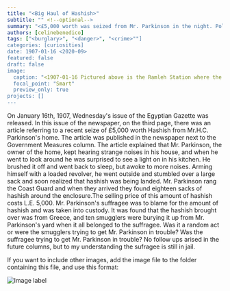 ```yaml
---
title: "<Big Haul of Hashish>"
subtitle: "" <!--optional-->
summary: "<£5,000 worth was seized from Mr. Parkinson in the night. Police were able to arrest his suffrage.>"
authors: [celinebenedico]
tags: ["<burglary>", "<danger>", "<crime>""]
categories: [curiosities]
date: 1907-01-16 <2020-09>
featured: false
draft: false
image:
  caption: "<1907-01-16 Pictured above is the Ramleh Station where the £5,000 worth of Hashish was seized>"
  focal_point: "Smart"
  preview_only: true
projects: []
---
```

On January 16th, 1907, Wednesday's issue of the Egyptian Gazette was released. In this issue of the newspaper, on the third page, there was an article referring to a recent seize of £5,000 worth Hashish from Mr.H.C. Parkinson's home. The article was published in the newspaper next to the Government Measures column. The article explained that Mr. Parkinson, the owner of the home, kept hearing strange noises in his house, and when he went to look around he was surprised to see a light on in his kitchen. He brushed it off and went back to sleep, but awoke to more noises. Arming himself with a loaded revolver, he went outside and stumbled over a large sack and soon realized that hashish was being landed. Mr. Parkinson rang the Coast Guard and when they arrived they found eighteen sacks of hashish around the enclosure.The selling price of this amount of hashish costs L.E. 5,000. Mr. Parkinson's suffragee was to blame for the amount of hashish and was taken into custody. It was found that the hashish brought over was from Greece, and ten smugglers were burying it up from Mr. Parkinson's yard when it all belonged to the suffragee. Was it a random act or were the smugglers trying to get Mr. Parkinson in trouble? Was the suffragee trying to get Mr. Parkinson in trouble? No follow ups arised in the future columns, but to my understanding the sufragee is still in jail. 

If you want to include other images, add the image file to the folder containing this file, and use this format:

![Image label](image-filename.png "Caption")
